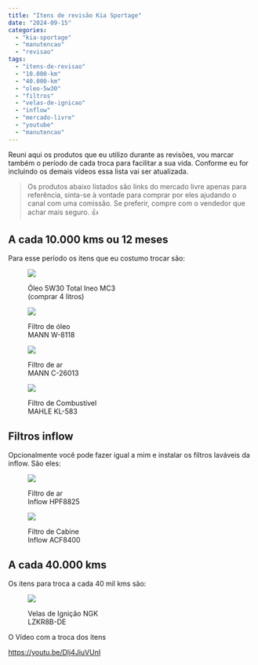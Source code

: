 ```yaml
---
title: "Itens de revisão Kia Sportage"
date: "2024-09-15"
categories:
  - "kia-sportage"
  - "manutencao"
  - "revisao"
tags:
  - "itens-de-revisao"
  - "10.000-km"
  - "40.000-km"
  - "oleo-5w30"
  - "filtros"
  - "velas-de-ignicao"
  - "inflow"
  - "mercado-livre"
  - "youtube"
  - "manutencao"
---
```


Reuni aqui os produtos que eu utilizo durante as revisões, vou marcar também o período de cada troca para facilitar a sua vida. Conforme eu for incluindo os demais vídeos essa lista vai ser atualizada.

> Os produtos abaixo listados são links do mercado livre apenas para referência, sinta-se à vontade para comprar por eles ajudando o canal com uma comissão. Se preferir, compre com o vendedor que achar mais seguro. 👍

## A cada 10.000 kms ou 12 meses

Para esse período os itens que eu costumo trocar são:

<figure>

[![](media/total.jpg)](https://mercadolivre.com/sec/2ByeqFF)

<figcaption>

Óleo 5W30 Total Ineo MC3  
(comprar 4 litros)

</figcaption>

</figure>

<figure>

[![](media/filtro.jpg)](https://mercadolivre.com/sec/1gfC1Me)

<figcaption>

Filtro de óleo  
MANN W-8118

</figcaption>

</figure>

<figure>

[![](media/filtroar.jpg)](https://mercadolivre.com/sec/2DfAwPh)

<figcaption>

Filtro de ar  
MANN C-26013

</figcaption>

</figure>

<figure>

[![](media/filtro_comb-1.jpg)](https://mercadolivre.com/sec/1NWtkWj)

<figcaption>

Filtro de Combustível  
MAHLE KL-583

</figcaption>

</figure>

## Filtros inflow

Opcionalmente você pode fazer igual a mim e instalar os filtros laváveis da inflow. São eles:

<figure>

[![](media/inflow.jpg)](https://mercadolivre.com/sec/2yk6VNt)

<figcaption>

Filtro de ar  
Inflow HPF8825

</figcaption>

</figure>

<figure>

[![](media/filtro-ar.png)](https://mercadolivre.com/sec/1mDMjAG)

<figcaption>

Filtro de Cabine  
Inflow ACF8400

</figcaption>

</figure>

## A cada 40.000 kms

Os itens para troca a cada 40 mil kms são:

<figure>

[![](media/velas.jpg)](https://mercadolivre.com/sec/1NjgQqq)

<figcaption>

Velas de Ignição NGK  
LZKR8B-DE

</figcaption>

</figure>

O Vídeo com a troca dos itens

https://youtu.be/Dlj4JiuVUnI
